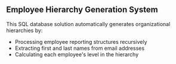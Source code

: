 <div class="project-description">
  <h2>Employee Hierarchy Generation System</h2>
  <p>This SQL database solution automatically generates organizational hierarchies by:</p>
  <ul>
    <li>Processing employee reporting structures recursively</li>
    <li>Extracting first and last names from email addresses</li>
    <li>Calculating each employee's level in the hierarchy</li>
  </ul>
</div>

